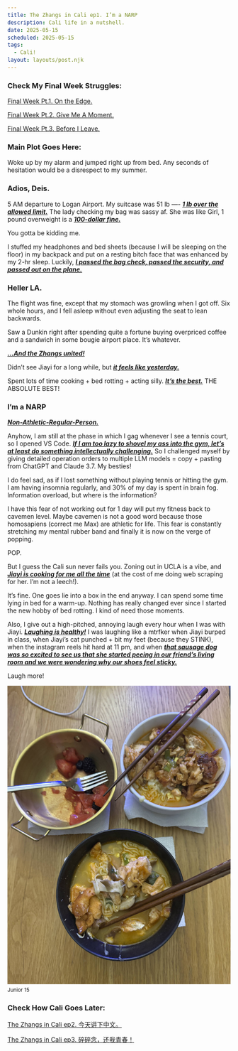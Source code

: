 ```yaml
---
title: The Zhangs in Cali ep1. I’m a NARP
description: Cali life in a nutshell.
date: 2025-05-15
scheduled: 2025-05-15
tags:
  - Cali!
layout: layouts/post.njk
---
```


<h3>Check My Final Week Struggles:</h3>
<a href="{{ '/posts/spring2025finalweekpt1/' | url }}">Final Week Pt.1. On the Edge.</a>

<a href="{{ '/posts/spring2025finalweekpt2/' | url }}">Final Week Pt.2. Give Me A Moment.</a>

<a href="{{ '/posts/spring2025finalweekpt3/' | url }}">Final Week Pt.3. Before I Leave.</a>

<h3>Main Plot Goes Here:</h3>

Woke up by my alarm and jumped right up from bed. Any seconds of hesitation would be a disrespect to my summer.

<h3>Adios, Deis.</h3>

5 AM departure to Logan Airport. My suitcase was 51 lb —- ***<u>1 lb over the allowed limit.***</u> The lady checking my bag was sassy af. She was like Girl, 1 pound overweight is a ***<u>100-dollar fine.***</u>

You gotta be kidding me.

I stuffed my headphones and bed sheets (because I will be sleeping on the floor) in my backpack and put on a resting bitch face that was enhanced by my 2-hr sleep. Luckily, ***<u>I passed the bag check, passed the security, and passed out on the plane.***</u>

<h3>Heller LA.</h3>

The flight was fine, except that my stomach was growling when I got off. Six whole hours, and I fell asleep without even adjusting the seat to lean backwards.

Saw a Dunkin right after spending quite a fortune buying overpriced coffee and a sandwich in some bougie airport place. It’s whatever. 

***<u>…And the Zhangs united!***</u>

Didn’t see Jiayi for a long while, but ***<u>it feels like yesterday.***</u>

Spent lots of time cooking + bed rotting + acting silly. ***<u>It’s the best.***</u> THE ABSOLUTE BEST!

<h3>I’m a NARP</h3>

***<u>Non-Athletic-Regular-Person.***</u>

Anyhow, I am still at the phase in which I gag whenever I see a tennis court, so I opened VS Code. ***<u>If I am too lazy to shovel my ass into the gym, let’s at least do something intellectually challenging.***</u> So I challenged myself by giving detailed operation orders to multiple LLM models = copy + pasting from ChatGPT and Claude 3.7. My besties!

I do feel sad, as if I lost something without playing tennis or hitting the gym. I am having insomnia regularly, and 30% of my day is spent in brain fog. Information overload, but where is the information?

I have this fear of not working out for 1 day will put my fitness back to cavemen level. Maybe cavemen is not a good word because those homosapiens (correct me Max) are athletic for life. This fear is constantly stretching my mental rubber band and finally it is now on the verge of popping.

POP.

But I guess the Cali sun never fails you. Zoning out in UCLA is a vibe, and ***<u>Jiayi is cooking for me all the time***</u> (at the cost of me doing web scraping for her. I’m not a leech!).

It’s fine. One goes lie into a box in the end anyway. I can spend some time lying in bed for a warm-up. Nothing has really changed ever since I started the new hobby of bed rotting. I kind of need those moments.

Also, I give out a high-pitched, annoying laugh every hour when I was with Jiayi. ***<u>Laughing is healthy!***</u> I was laughing like a mtrfker when Jiayi burped in class, when Jiayi’s cat punched + bit my feet (because they STINK), when the instagram reels hit hard at 11 pm, and when ***<u>that sausage dog was so excited to see us that she started peeing in our friend’s living room and we were wondering why our shoes feel sticky.***</u>

Laugh more!

![My stomach is a bottomless pit!](/img/blog4.0/salmon_noodle.jpg)
<small>Junior 15</small>

<h3>Check How Cali Goes Later:</h3>
<a href="{{ '/posts/calistoryep2/' | url }}">The Zhangs in Cali ep2. 今天讲下中文。</a>

<a href="{{ '/posts/calistoryep3/' | url }}">The Zhangs in Cali ep3. 碎碎念，还我青春！</a>

